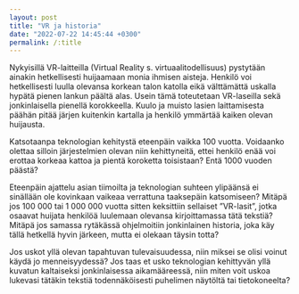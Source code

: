 ```yaml
---
layout: post
title: "VR ja historia"
date: "2022-07-22 14:45:44 +0300"
permalink: /:title
---
```


Nykyisillä VR-laitteilla (Virtual Reality s. virtuaalitodellisuus) pystytään ainakin hetkellisesti huijaamaan monia ihmisen aisteja. Henkilö voi hetkellisesti luulla olevansa korkean talon katolla eikä välttämättä uskalla hypätä pienen lankun päältä alas. Usein tämä toteutetaan VR-laseilla sekä jonkinlaisella pienellä korokkeella. Kuulo ja muisto lasien laittamisesta päähän pitää järjen kuitenkin kartalla ja henkilö ymmärtää kaiken olevan huijausta.

Katsotaanpa teknologian kehitystä eteenpäin vaikka 100 vuotta. Voidaanko olettaa silloin järjestelmien olevan niin kehittyneitä, ettei henkilö enää voi erottaa korkeaa kattoa ja pientä koroketta toisistaan? Entä 1000 vuoden päästä?

Eteenpäin ajattelu asian tiimoilta ja teknologian suhteen ylipäänsä ei sinällään ole kovinkaan vaikeaa verrattuna taaksepäin katsomiseen? Mitäpä jos 100 000 tai 1 000 000 vuotta sitten keksittiin sellaiset ”VR-lasit”, jotka osaavat huijata henkilöä luulemaan olevansa kirjoittamassa tätä tekstiä? Mitäpä jos samassa rytäkässä ohjelmoitiin jonkinlainen historia, joka käy tällä hetkellä hyvin järkeen, mutta ei olekaan täysin totta?

Jos uskot yllä olevan tapahtuvan tulevaisuudessa, niin miksei se olisi voinut käydä jo menneisyydessä? Jos taas et usko teknologian kehittyvän yllä kuvatun kaltaiseksi jonkinlaisessa aikamääreessä, niin miten voit uskoa lukevasi tätäkin tekstiä todennäköisesti puhelimen näytöltä tai tietokoneelta?

